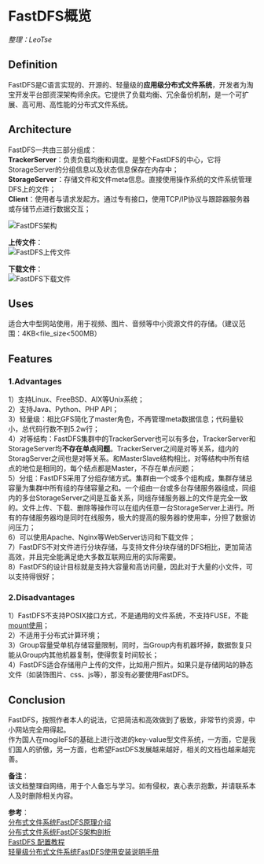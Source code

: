 # FastDFS概览
_整理：LeoTse_


## Definition
FastDFS是C语言实现的、开源的、轻量级的**应用级分布式文件系统**，开发者为淘宝开发平台部资深架构师余庆。它提供了负载均衡、冗余备份机制，是一个可扩展、高可用、高性能的分布式文件系统。

## Architecture
FastDFS一共由三部分组成：  
**TrackerServer**：负责负载均衡和调度。是整个FastDFS的中心，它将StorageServer的分组信息以及状态信息保存在内存中；  
**StorageServer**：存储文件和文件meta信息。直接使用操作系统的文件系统管理DFS上的文件；  
**Client**：使用者与请求发起方。通过专有接口，使用TCP/IP协议与跟踪器服务器或存储节点进行数据交互；  

![FastDFS架构](http://www.programmer.com.cn/wp-content/uploads/2010/11/%E5%88%86%E5%B8%83%E5%BC%8F%E6%96%87%E4%BB%B6%E7%B3%BB%E7%BB%9FFastDFS%E6%9E%B6%E6%9E%84%E5%89%96.gif)

**上传文件**：  
![FastDFS上传文件](http://www.programmer.com.cn/wp-content/uploads/2010/11/%E5%88%86%E5%B8%83%E5%BC%8F%E6%96%87%E4%BB%B62.gif)

**下载文件**：  
![FastDFS下载文件](http://www.programmer.com.cn/wp-content/uploads/2010/11/%E5%88%86%E5%B8%83%E5%BC%8F%E6%96%87%E4%BB%B63.gif)

## Uses
适合大中型网站使用，用于视频、图片、音频等中小资源文件的存储。（建议范围：4KB<file_size<500MB）

## Features
### 1.Advantages
1）支持Linux、FreeBSD、AIX等Unix系统；  
2）支持Java、Python、PHP API；  
3）轻量级：相比GFS简化了master角色，不再管理meta数据信息；代码量较小，总代码行数不到5.2w行；  
4）对等结构：FastDFS集群中的TrackerServer也可以有多台，TrackerServer和StorageServer均**不存在单点问题**。TrackerServer之间是对等关系，组内的StoragServer之间也是对等关系。和MasterSlave结构相比，对等结构中所有结点的地位是相同的，每个结点都是Master，不存在单点问题；  
5）分组：FastDFS采用了分组存储方式。集群由一个或多个组构成，集群存储总容量为集群中所有组的存储容量之和。一个组由一台或多台存储服务器组成，同组内的多台StorageServer之间是互备关系，同组存储服务器上的文件是完全一致的。文件上传、下载、删除等操作可以在组内任意一台StorageServer上进行。所有的存储服务器均是同时在线服务，极大的提高的服务器的使用率，分担了数据访问压力；  
6）可以使用Apache、Nginx等WebServer访问和下载文件；  
7）FastDFS不对文件进行分块存储，与支持文件分块存储的DFS相比，更加简洁高效，并且完全能满足绝大多数互联网应用的实际需要。    
8）FastDFS的设计目标就是支持大容量和高访问量，因此对于大量的小文件，可以支持得很好；  

### 2.Disadvantages
1）FastDFS不支持POSIX接口方式，不是通用的文件系统，不支持FUSE，不能[mount使用](http://en.wikipedia.org/wiki/Mount_(Unix))；  
2）不适用于分布式计算环境；  
3）Group容量受单机存储容量限制，同时，当Group内有机器坏掉，数据恢复只能从Group内其他机器复制，使得恢复时间较长；  
4）FastDFS适合存储用户上传的文件，比如用户照片。如果只是存储网站的静态文件（如装饰图片、css、js等），那没有必要使用FastDFS。  

## Conclusion
FastDFS，按照作者本人的说法，它把简洁和高效做到了极致，非常节约资源，中小网站完全用得起。  
作为国人在mogileFS的基础上进行改进的key-value型文件系统，一方面，它是我们国人的骄傲，另一方面，也希望FastDFS发展越来越好，相关的文档也越来越完善。

**备注**：  
该文档整理自网络，用于个人备忘与学习。如有侵权，衷心表示抱歉，并请联系本人及时删除相关内容。

**参考**：  
[分布式文件系统FastDFS原理介绍](http://tech.uc.cn/?p=221)  
[分布式文件系统FastDFS架构剖析](http://www.oschina.net/question/12_13316)  
[FastDFS 配置教程](http://blog.irebit.com/fastdfs-%E9%85%8D%E7%BD%AE%E6%95%99%E7%A8%8B/)  
[轻量级分布式文件系统FastDFS使用安装说明手册](http://blog.csdn.net/monkey_d_meng/article/details/6038995)  